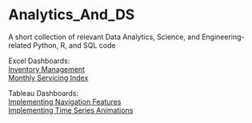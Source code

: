 # Analytics_And_DS
A short collection of relevant Data Analytics, Science, and Engineering-related Python, R, and SQL code

Excel Dashboards:  
[Inventory Management](https://1drv.ms/x/s!AtfbgJY1ldU4lyFdz-Dj98A-SmOf?e=9y6czM)  
[Monthly Servicing Index](https://1drv.ms/x/s!AtfbgJY1ldU4lyDXi7e4iPJeurtK?e=7RUD16)  

Tableau Dashboards:  
[Implementing Navigation Features](https://public.tableau.com/views/HappinessScoreComparisons/TableCirclesDash?:language=en-US&:display_count=n&:origin=viz_share_link)  
[Implementing Time Series Animations](https://public.tableau.com/views/TimeSeriesAnimations/CO2PerCapitaAnimated?:language=en-US&:display_count=n&:origin=viz_share_link)

